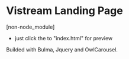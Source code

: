 # Vistream Landing Page
[non-node_module]

 - just click the to "index.html" for preview 

Builded with Bulma, Jquery and OwlCarousel.




